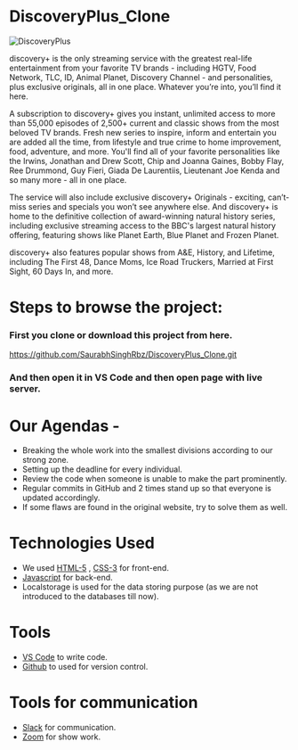 # DiscoveryPlus_Clone



![DiscoveryPlus](https://user-images.githubusercontent.com/90378786/175800014-7bd0cdad-06b7-45f9-8ee7-27c5fba6c656.jpg)

discovery+ is the only streaming service with the greatest real-life entertainment from your favorite TV brands - including HGTV, Food Network, TLC, ID, Animal Planet, Discovery Channel - and personalities, plus exclusive originals, all in one place. Whatever you’re into, you’ll find it here.

A subscription to discovery+ gives you instant, unlimited access to more than 55,000 episodes of 2,500+ current and classic shows from the most beloved TV brands. Fresh new series to inspire, inform and entertain you are added all the time, from lifestyle and true crime to home improvement, food, adventure, and more. You'll find all of your favorite personalities like the Irwins, Jonathan and Drew Scott, Chip and Joanna Gaines, Bobby Flay, Ree Drummond, Guy Fieri, Giada De Laurentiis, Lieutenant Joe Kenda and so many more - all in one place.

The service will also include exclusive discovery+ Originals - exciting, can’t-miss series and specials you won’t see anywhere else. And discovery+ is home to the definitive collection of award-winning natural history series, including exclusive streaming access to the BBC's largest natural history offering, featuring shows like Planet Earth, Blue Planet and Frozen Planet. 

discovery+ also features popular shows from A&E, History, and Lifetime, including The First 48, Dance Moms, Ice Road Truckers, Married at First Sight, 60 Days In, and more.

# Steps to browse the project:

### First you clone or download this project from here.

https://github.com/SaurabhSinghRbz/DiscoveryPlus_Clone.git

### And then open it in VS Code and then open page with live server.

# Our Agendas -

- Breaking the whole work into the smallest divisions according to our strong zone.
- Setting up the deadline for every individual.
- Review the code when someone is unable to make the part prominently.
- Regular commits in GitHub and 2 times stand up so that everyone is updated accordingly.
- If some flaws are found in the original website, try to solve them as well.

# Technologies Used

- We used [HTML-5](https://www.w3schools.com/html/) , [CSS-3](https://www.w3schools.com/css/default.asp) for front-end.
- [Javascript](https://www.w3schools.com/js/default.asp) for back-end.
- Localstorage is used for the data storing purpose (as we are not introduced to the databases till now).

# Tools

- [VS Code](https://code.visualstudio.com/download) to write code.
- [Github](https://github.com/shivam-singh-au17) to used for version control.

# Tools for communication

- [Slack](https://slack.com/intl/en-in/) for communication.
- [Zoom](https://zoom.us/) for show work.
